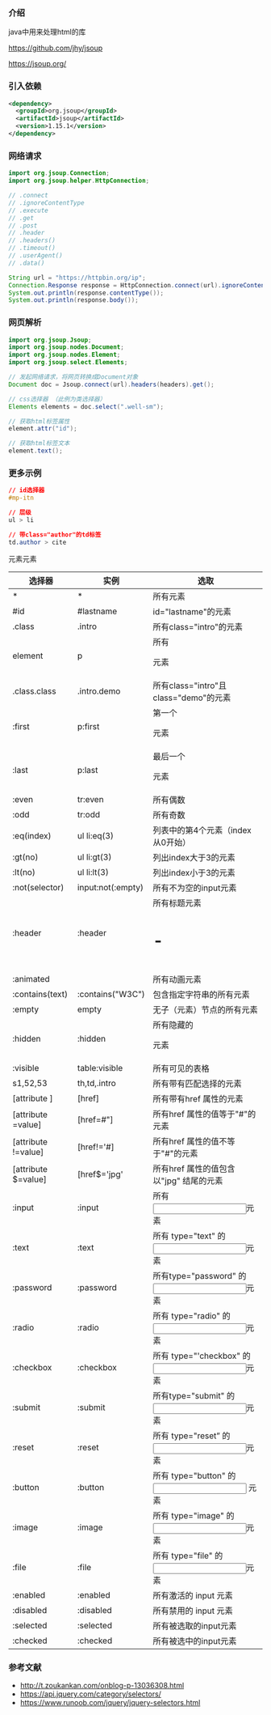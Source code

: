 ### 介绍

java中用来处理html的库

https://github.com/jhy/jsoup

https://jsoup.org/



### 引入依赖

```xml
<dependency>
  <groupId>org.jsoup</groupId>
  <artifactId>jsoup</artifactId>
  <version>1.15.1</version>
</dependency>
```



### 网络请求

```java
import org.jsoup.Connection;
import org.jsoup.helper.HttpConnection;

// .connect
// .ignoreContentType
// .execute
// .get
// .post
// .header
// .headers()
// .timeout()
// .userAgent()
// .data()

String url = "https://httpbin.org/ip";
Connection.Response response = HttpConnection.connect(url).ignoreContentType(true).execute();
System.out.println(response.contentType());
System.out.println(response.body());
```





### 网页解析

```java
import org.jsoup.Jsoup;
import org.jsoup.nodes.Document;
import org.jsoup.nodes.Element;
import org.jsoup.select.Elements;

// 发起网络请求，将网页转换成Document对象
Document doc = Jsoup.connect(url).headers(headers).get();

// css选择器 （此例为类选择器）
Elements elements = doc.select(".well-sm");

// 获取html标签属性
element.attr("id");

// 获取html标签文本
element.text();
```



### 更多示例

```css
// id选择器
#mp-itn

// 层级
ul > li

// 带class="author"的td标签
td.author > cite
```



| 选择器              | 实例              | 选取                                    |
| ------------------- | ----------------- | --------------------------------------- |
| *                   | *                 | 所有元素                                |
| #id                 | #lastname         | id="lastname"的元素                     |
| .class              | .intro            | 所有class="intro"的元素                 |
| element             | p                 | 所有<p>元素                             |
| .class.class        | .intro.demo       | 所有class="intro"且class="demo"的元素   |
| :first              | p:first           | 第一个<p>元素                           |
| :last               | p:last            | 最后一个<p>元素                         |
| :even               | tr:even           | 所有偶数<tr>元素                        |
| :odd                | tr:odd            | 所有奇数<tr>元素                        |
| :eq(index)          | ul li:eq(3)       | 列表中的第4个元素（index从0开始）       |
| :gt(no)             | ul li:gt(3)       | 列出index大于3的元素                    |
| :lt(no)             | ul li:lt(3)       | 列出index小于3的元素                    |
| :not(selector)      | input:not(:empty) | 所有不为空的input元素                   |
| :header             | :header           | 所有标题元素<h1> - <h6>                 |
| :animated           |                   | 所有动画元素                            |
| :contains(text)     | :contains("W3C")  | 包含指定字符串的所有元素                |
| :empty              | empty             | 无子（元素）节点的所有元素              |
| :hidden             | :hidden           | 所有隐藏的<p>元素                       |
| :visible            | table:visible     | 所有可见的表格                          |
| s1,52,53            | th,td,.intro      | 所有带有匹配选择的元素                  |
| [attribute ]        | [href]            | 所有带有href 属性的元素                 |
| [attribute =value]  | [href=#"]         | 所有href 属性的值等于"#"的元素          |
| [attribute !=value] | [href!='#]        | 所有href 属性的值不等于"#"的元素        |
| [attribute $=value] | [href$='jpg'      | 所有href 属性的值包含以"jpg" 结尾的元素 |
| :input              | :input            | 所有 <input>元素                        |
| :text               | :text             | 所有 type="text" 的<input>元素          |
| :password           | :password         | 所有type="password" 的<input>元素       |
| :radio              | :radio            | 所有 type="radio" 的<input>元素         |
| :checkbox           | :checkbox         | 所有 type="'checkbox" 的<input>元素     |
| :submit             | :submit           | 所有type="submit" 的<input>元素         |
| :reset              | :reset            | 所有 type="reset” 的 <input>元素        |
| :button             | :button           | 所有 type="button" 的<input> 元素       |
| :image              | :image            | 所有 type="image" 的 <input>元素        |
| :file               | :file             | 所有 type="file" 的<input>元素          |
| :enabled            | :enabled          | 所有激活的 input 元素                   |
| :disabled           | :disabled         | 所有禁用的 input 元素                   |
| :selected           | :selected         | 所有被选取的input元素                   |
| :checked            | :checked          | 所有被选中的input元素                   |




### 参考文献

- http://t.zoukankan.com/onblog-p-13036308.html
- https://api.jquery.com/category/selectors/
- https://www.runoob.com/jquery/jquery-selectors.html